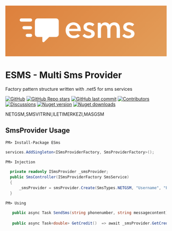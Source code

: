 ![alt text](https://github.com/enisgurkann/ESMS/blob/master/logo.PNG?raw=true)

# ESMS - Multi Sms Provider


Factory pattern structure written with .net5 for sms services

[![GitHub](https://img.shields.io/github/license/enisgurkann/ESMS?color=594ae2&logo=github&style=flat-square)](https://github.com/enisgurkann/ESMS/blob/master/LICENSE)
[![GitHub Repo stars](https://img.shields.io/github/stars/enisgurkann/ESMS?color=594ae2&style=flat-square&logo=github)](https://github.com/enisgurkann/ESMS/stargazers)
[![GitHub last commit](https://img.shields.io/github/last-commit/enisgurkann/ESMS?color=594ae2&style=flat-square&logo=github)](https://github.com/mudblazor/mudblazor)
[![Contributors](https://img.shields.io/github/contributors/enisgurkann/ESMS?color=594ae2&style=flat-square&logo=github)](https://github.com/enisgurkann/ESMS/graphs/contributors)
[![Discussions](https://img.shields.io/github/discussions/enisgurkann/ESMS?color=594ae2&logo=github&style=flat-square)](https://github.com/enisgurkann/ESMS/discussions)
[![Nuget version](https://img.shields.io/nuget/v/ESMS?color=ff4081&label=nuget%20version&logo=nuget&style=flat-square)](https://www.nuget.org/packages/ESMS/)
[![Nuget downloads](https://img.shields.io/nuget/dt/ESMS?color=ff4081&label=nuget%20downloads&logo=nuget&style=flat-square)](https://www.nuget.org/packages/ESMS/)

 NETGSM,SMSVITRINI,ILETIMERKEZI,MASGSM

## SmsProvider Usage

```
PM> Install-Package ESms
```

```csharp
services.AddSingleton<ISmsProviderFactory, SmsProviderFactory>();
 ```
 
 
```
PM> Injection
```


```csharp
  private readonly ISmsProvider _smsProvider;
  public SmsController(ISmsProviderFactory SmsService)
  {
      _smsProvider = smsProvider.Create(SmsTypes.NETGSM, "Username", "Password", "TITLE");
  }
```

```
PM> Using
```
```csharp
   public async Task SendSms(string phonenumber, string messagecontent) => await _smsProvider.SendAsync(phonenumber, messagecontent);
   
   public async Task<double> GetCredit()  => await _smsProvider.GetCreditAsync();
    
```


 

